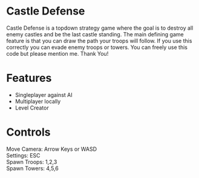 # Castle Defense
Castle Defense is a topdown strategy game where the goal is to destroy all enemy castles and be the last castle standing.
The main defining game feature is that you can draw the path your troops will follow. If you use this correctly you can evade enemy troops or towers.
You can freely use this code but please mention me. Thank You!

# Features
- Singleplayer against AI
- Multiplayer locally
- Level Creator

# Controls
Move Camera: Arrow Keys or WASD  
Settings: ESC  
Spawn Troops: 1,2,3  
Spawn Towers: 4,5,6  

